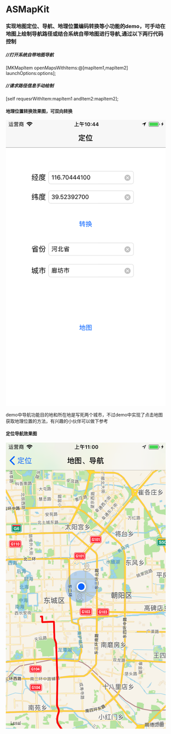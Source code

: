 # ASMapKit
### 实现地图定位、导航、地理位置编码转换等小功能的demo，可手动在地图上绘制导航路径或结合系统自带地图进行导航,通过以下两行代码控制
##### //打开系统自带地图导航  
[MKMapItem openMapsWithItems:@[mapItem1,mapItem2] launchOptions:options];     
##### //请求路径信息手动绘制
[self requesrWithItem:mapItem1 andItem2:mapItem2];


#### 地理位置转换效果图，可双向转换
![](ges.png)

demo中导航功能目的地和所在地是写死两个城市，不过demo中实现了点击地图获取地理位置的方法，有兴趣的小伙伴可以做下参考

#### 定位导航效果图
![](map.png)